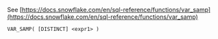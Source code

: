 See [https://docs.snowflake.com/en/sql-reference/functions/var_samp](https://docs.snowflake.com/en/sql-reference/functions/var_samp)
```
VAR_SAMP( [DISTINCT] <expr1> )
```
